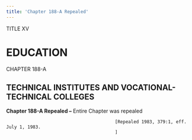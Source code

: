 ```yaml
---
title: 'Chapter 188-A Repealed'
---
```


TITLE XV
                                             
EDUCATION
=========

CHAPTER 188-A
                                             
TECHNICAL INSTITUTES AND VOCATIONAL-TECHNICAL COLLEGES
------------------------------------------------------

**Chapter 188-A Repealed –** Entire Chapter was repealed


                                             [Repealed 1983, 379:1, eff. July 1, 1983.
                                             ]
